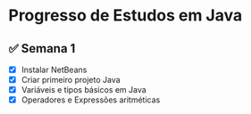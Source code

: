 # Progresso de Estudos em Java

## ✅ Semana 1
- [x] Instalar NetBeans
- [x] Criar primeiro projeto Java
- [x] Variáveis e tipos básicos em Java
- [x] Operadores e Expressões aritméticas 